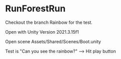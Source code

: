 # RunForestRun
Checkout the branch Rainbow for the test.

Open with Unity Version 2021.3.15f1

Open scene Assets/Shared/Scenes/Boot.unity

Test is "Can you see the rainbow?" --> Hit play button
